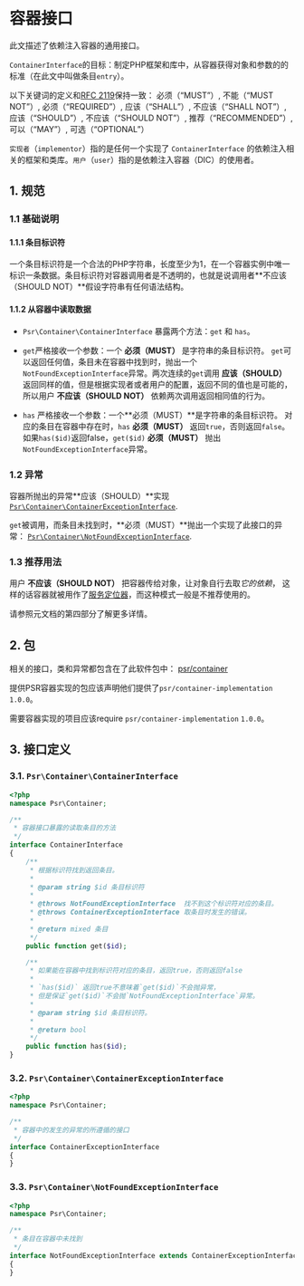 # 容器接口

此文描述了依赖注入容器的通用接口。

`ContainerInterface`的目标：制定PHP框架和库中，从容器获得对象和参数的的标准（在此文中叫做条目`entry`）。

以下关键词的定义和[RFC 2119][]保持一致： 必须（“MUST”）, 不能（“MUST NOT”）, 必须（“REQUIRED”）, 应该（“SHALL”）, 不应该（“SHALL NOT”）, 应该（“SHOULD”）,
不应该（“SHOULD NOT”）, 推荐（“RECOMMENDED”）, 可以（“MAY”）, 可选（“OPTIONAL”）

`实现者`（`implementor`）指的是任何一个实现了 `ContainerInterface` 的依赖注入相关的框架和类库。`用户`（`user`）指的是依赖注入容器（DIC）的使用者。

[RFC 2119]: http://tools.ietf.org/html/rfc2119

## 1. 规范

### 1.1 基础说明

#### 1.1.1 条目标识符

一个条目标识符是一个合法的PHP字符串，长度至少为1，在一个容器实例中唯一标识一条数据。条目标识符对容器调用者是不透明的，也就是说调用者**不应该（SHOULD NOT）**假设字符串有任何语法结构。

#### 1.1.2 从容器中读取数据

- `Psr\Container\ContainerInterface` 暴露两个方法：`get` 和 `has`。
- `get`严格接收一个参数：一个 **必须（MUST）** 是字符串的条目标识符。
 `get`可以返回任何值，条目未在容器中找到时，抛出一个`NotFoundExceptionInterface`异常。两次连续的`get`调用 **应该（SHOULD）** 返回同样的值，但是根据实现者或者用户的配置，返回不同的值也是可能的，所以用户 **不应该（SHOULD NOT）** 依赖两次调用返回相同值的行为。

- `has` 严格接收一个参数：一个**必须（MUST）**是字符串的条目标识符。
  对应的条目在容器中存在时，`has` **必须（MUST）** 返回`true`，否则返回`false`。
  如果`has($id)`返回false，`get($id)` **必须（MUST）** 抛出`NotFoundExceptionInterface`异常。

### 1.2 异常

容器所抛出的异常**应该（SHOULD）**实现
[`Psr\Container\ContainerExceptionInterface`](#container-exception).

`get`被调用，而条目未找到时，**必须（MUST）**抛出一个实现了此接口的异常：
[`Psr\Container\NotFoundExceptionInterface`](#not-found-exception).

### 1.3 推荐用法

用户 **不应该（SHOULD NOT）** 把容器传给对象，让对象自行去取*它的依赖*，
这样的话容器就被用作了[服务定位器](https://en.wikipedia.org/wiki/Service_locator_pattern)，而这种模式一般是不推荐使用的。

请参照元文档的第四部分了解更多详情。

## 2. 包

相关的接口，类和异常都包含在了此软件包中：
[psr/container](https://packagist.org/packages/psr/container) 

提供PSR容器实现的包应该声明他们提供了`psr/container-implementation` `1.0.0`。

需要容器实现的项目应该require `psr/container-implementation` `1.0.0`。

## 3. 接口定义

<a name="container-interface"></a>
### 3.1. `Psr\Container\ContainerInterface`

~~~php
<?php
namespace Psr\Container;

/**
 * 容器接口暴露的读取条目的方法
 */
interface ContainerInterface
{
    /**
     * 根据标识符找到返回条目。
     *
     * @param string $id 条目标识符
     *
     * @throws NotFoundExceptionInterface  找不到这个标识符对应的条目。
     * @throws ContainerExceptionInterface 取条目时发生的错误。
     *
     * @return mixed 条目
     */
    public function get($id);

    /**
     * 如果能在容器中找到标识符对应的条目，返回true，否则返回false
     *
     * `has($id)` 返回true不意味着`get($id)`不会抛异常，
     * 但是保证`get($id)`不会抛`NotFoundExceptionInterface`异常。
     *
     * @param string $id 条目标识符。
     *
     * @return bool
     */
    public function has($id);
}
~~~

<a name="container-exception"></a>
### 3.2. `Psr\Container\ContainerExceptionInterface`

~~~php
<?php
namespace Psr\Container;

/**
 * 容器中的发生的异常的所遵循的接口
 */
interface ContainerExceptionInterface
{
}
~~~

<a name="not-found-exception"></a>
### 3.3. `Psr\Container\NotFoundExceptionInterface`

~~~php
<?php
namespace Psr\Container;

/**
 * 条目在容器中未找到
 */
interface NotFoundExceptionInterface extends ContainerExceptionInterface
{
}
~~~


